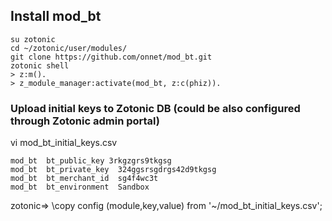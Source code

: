 ## Install mod_bt
```
su zotonic
cd ~/zotonic/user/modules/
git clone https://github.com/onnet/mod_bt.git
zotonic shell
> z:m().
> z_module_manager:activate(mod_bt, z:c(phiz)).
```
### Upload initial keys to Zotonic DB (could be also configured through Zotonic admin portal)

vi mod_bt_initial_keys.csv
```
mod_bt  bt_public_key 3rkgzgrs9tkgsg
mod_bt  bt_private_key  324ggsrsgdrgs42d9tkgsg
mod_bt  bt_merchant_id  sg4f4wc3t
mod_bt  bt_environment  Sandbox
```
zotonic=> \copy config (module,key,value) from '~/mod_bt_initial_keys.csv';
